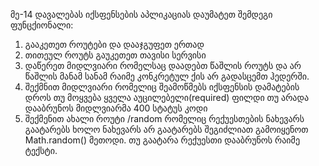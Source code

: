 მე-14 დავალებას იქსფენსების აპლიკაციას დაუმატეთ შემდეგი ფუნცქიონალი:
1) გააკეთეთ როუტები და დააჯგუფეთ ერთად
2) თითეულ როუტს გაუკეთეთ თავისი სერვისი
3) დაწერეთ მიდლვიარი რომელსაც დაადებთ წაშლის როუტს და არ წაშლის მანამ სანამ რაიმე კონკრეტულ ქის არ გადასცემთ ჰედერში.
4) შექმნით მიდლვიარი რომელიც შეამოწმებს იქსფენსის დამატების დროს თუ მოყვება ყველა აუცილებელი(required) ფილდი 
თუ არადა დააბრუნოს მიდლვიარმა 400 სტატუს კოდი
5) შექმენით ახალი როუტი /random რომელიც რექუესთების ნახევარს გაატარებს ხოლო ნახევარს არ გაატარებს 
შეგიძლიათ გამოიყენოთ Math.random() მეთოდი. თუ გაატარა რექუესთი დააბრუნოს რაიმე ტექსტი.